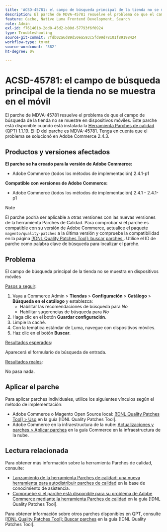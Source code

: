 ```yaml
---
title: 'ACSD-45781: el campo de búsqueda principal de la tienda no se muestra en el móvil'
description: El parche de MDVA-45781 resuelve el problema de que el campo de búsqueda de la tienda no se muestre en dispositivos móviles. Este parche está disponible cuando está instalada la [Quality Patches Tool (QPT)](https://experienceleague.adobe.com/es/docs/commerce-operations/tools/quality-patches-tool/quality-patches-tool-to-self-serve-quality-patches) 1.1.19. El ID del parche es MDVA-45781. Tenga en cuenta que el problema se solucionó en Adobe Commerce 2.4.3.
feature: Cache, Native Luma Frontend Development, Search
role: Admin
exl-id: f761461b-2dd0-45d2-b80d-57793f6f0924
type: Troubleshooting
source-git-commit: 7fdb02a6d89d50ea593c5fd99d78101f89198424
workflow-type: tm+mt
source-wordcount: '382'
ht-degree: 0%

---
```


# ACSD-45781: el campo de búsqueda principal de la tienda no se muestra en el móvil

El parche de MDVA-45781 resuelve el problema de que el campo de búsqueda de la tienda no se muestre en dispositivos móviles. Este parche está disponible cuando está instalada la [Herramienta Parches de calidad (QPT)](https://experienceleague.adobe.com/es/docs/commerce-operations/tools/quality-patches-tool/quality-patches-tool-to-self-serve-quality-patches) 1.1.19. El ID del parche es MDVA-45781. Tenga en cuenta que el problema se solucionó en Adobe Commerce 2.4.3.

## Productos y versiones afectados

**El parche se ha creado para la versión de Adobe Commerce:**

* Adobe Commerce (todos los métodos de implementación) 2.4.1-p1

**Compatible con versiones de Adobe Commerce:**

* Adobe Commerce (todos los métodos de implementación) 2.4.1 - 2.4.1-p1

>[!NOTE]
>
>El parche podría ser aplicable a otras versiones con las nuevas versiones de la herramienta Parches de Calidad. Para comprobar si el parche es compatible con su versión de Adobe Commerce, actualice el paquete `magento/quality-patches` a la última versión y compruebe la compatibilidad en la página [[!DNL Quality Patches Tool]: buscar parches &#x200B;](https://experienceleague.adobe.com/es/docs/commerce-operations/tools/quality-patches-tool/quality-patches-tool-to-self-serve-quality-patches). Utilice el ID de parche como palabra clave de búsqueda para localizar el parche.

## Problema

El campo de búsqueda principal de la tienda no se muestra en dispositivos móviles

<u>Pasos a seguir</u>:

1. Vaya a Commerce Admin > **Tiendas** > **Configuración** > **Catálogo** > **Búsqueda en el catálogo** y establezca:
   * Habilitar las recomendaciones de búsqueda para *No*
   * Habilitar sugerencias de búsqueda para *No*
1. Haga clic en el botón **Guardar configuración**.
1. Limpie la caché.
1. Con la temática estándar de Luma, navegue con dispositivos móviles.
1. Haz clic en el botón **Buscar**.

<u>Resultados esperados</u>:

Aparecerá el formulario de búsqueda de entrada.

<u>Resultados reales</u>:

No pasa nada.

## Aplicar el parche

Para aplicar parches individuales, utilice los siguientes vínculos según el método de implementación:

* Adobe Commerce o Magento Open Source local: [[!DNL Quality Patches Tool] > Uso](/help/tools/quality-patches-tool/usage.md) en la guía [!DNL Quality Patches Tool].
* Adobe Commerce en la infraestructura de la nube: [Actualizaciones y parches > Aplicar parches](https://experienceleague.adobe.com/docs/commerce-cloud-service/user-guide/develop/upgrade/apply-patches.html?lang=es) en la guía Commerce en la infraestructura de la nube.

## Lectura relacionada

Para obtener más información sobre la herramienta Parches de calidad, consulte:

* [Lanzamiento de la herramienta Parches de calidad: una nueva herramienta para autodistribuir parches de calidad](https://experienceleague.adobe.com/es/docs/commerce-operations/tools/quality-patches-tool/quality-patches-tool-to-self-serve-quality-patches) en la base de conocimiento de asistencia.
* [Compruebe si el parche está disponible para su problema de Adobe Commerce mediante la herramienta Parches de calidad](/help/tools/quality-patches-tool/patches-available-in-qpt/check-patch-for-magento-issue-with-magento-quality-patches.md) en la guía [!DNL Quality Patches Tool].

Para obtener información sobre otros parches disponibles en QPT, consulte [[!DNL Quality Patches Tool]: Buscar parches](https://experienceleague.adobe.com/tools/commerce-quality-patches/index.html?lang=es) en la guía [!DNL Quality Patches Tool].
